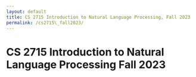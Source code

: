 ```yaml
---
layout: default
title: CS 2715 Introduction to Natural Language Processing, Fall 2023
permalink: /cs2715\_fall2023/
---
```


# CS 2715 Introduction to Natural Language Processing Fall 2023
